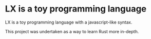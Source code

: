 # LX is a toy programming language

LX is a toy programming language with a javascript-like syntax.

This project was undertaken as a way to learn Rust more in-depth.
